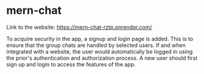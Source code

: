 # mern-chat
Link to the website: https://mern-chat-rztp.onrender.com/

To acquire security in the app, a signup and login page is added. This is to ensure that the group chats are handled by selected users. If and when integrated with a website, the user would automatically be logged in using the prior's authentication and authorization process. A new user should first sign up and login to access the features of the app.
